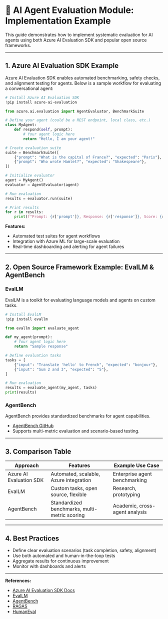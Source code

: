 # 🧪 AI Agent Evaluation Module: Implementation Example

This guide demonstrates how to implement systematic evaluation for AI agents using both Azure AI Evaluation SDK and popular open source frameworks.

---

## 1. Azure AI Evaluation SDK Example

Azure AI Evaluation SDK enables automated benchmarking, safety checks, and alignment testing for agents. Below is a sample workflow for evaluating a conversational agent:

```python
# Install Azure AI Evaluation SDK
!pip install azure-ai-evaluation

from azure.ai.evaluation import AgentEvaluator, BenchmarkSuite

# Define your agent (could be a REST endpoint, local class, etc.)
class MyAgent:
    def respond(self, prompt):
        # Your agent logic here
        return "Hello, I am your agent!"

# Create evaluation suite
suite = BenchmarkSuite([
    {"prompt": "What is the capital of France?", "expected": "Paris"},
    {"prompt": "Who wrote Hamlet?", "expected": "Shakespeare"},
])

# Initialize evaluator
agent = MyAgent()
evaluator = AgentEvaluator(agent)

# Run evaluation
results = evaluator.run(suite)

# Print results
for r in results:
    print(f"Prompt: {r['prompt']}, Response: {r['response']}, Score: {r['score']}")
```

**Features:**
- Automated test suites for agent workflows
- Integration with Azure ML for large-scale evaluation
- Real-time dashboarding and alerting for agent failures

---

## 2. Open Source Framework Example: EvalLM & AgentBench

### EvalLM
EvalLM is a toolkit for evaluating language models and agents on custom tasks.

```python
# Install EvalLM
!pip install evallm

from evallm import evaluate_agent

def my_agent(prompt):
    # Your agent logic here
    return "Sample response"

# Define evaluation tasks
tasks = [
    {"input": "Translate 'hello' to French", "expected": "bonjour"},
    {"input": "Sum 2 and 3", "expected": "5"},
]

# Run evaluation
results = evaluate_agent(my_agent, tasks)
print(results)
```

### AgentBench
AgentBench provides standardized benchmarks for agent capabilities.

- [AgentBench GitHub](https://github.com/THUDM/AgentBench)
- Supports multi-metric evaluation and scenario-based testing.

---

## 3. Comparison Table

| Approach                | Features                                      | Example Use Case                |
|-------------------------|-----------------------------------------------|---------------------------------|
| Azure AI Evaluation SDK | Automated, scalable, Azure integration        | Enterprise agent benchmarking   |
| EvalLM                  | Custom tasks, open source, flexible           | Research, prototyping           |
| AgentBench              | Standardized benchmarks, multi-metric scoring | Academic, cross-agent analysis  |

---

## 4. Best Practices
- Define clear evaluation scenarios (task completion, safety, alignment)
- Use both automated and human-in-the-loop tests
- Aggregate results for continuous improvement
- Monitor with dashboards and alerts

---

**References:**
- [Azure AI Evaluation SDK Docs](https://learn.microsoft.com/en-us/azure/machine-learning/how-to-evaluate-models)
- [EvalLM](https://github.com/GAIR/evallm)
- [AgentBench](https://github.com/THUDM/AgentBench)
- [RAGAS](https://github.com/explodinggradients/ragas)
- [HumanEval](https://github.com/openai/human-eval)

